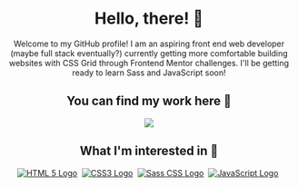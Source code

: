 <h1 align="center">Hello, there! 👋</h1>
<p align="center">
  Welcome to my GitHub profile! I am an aspiring front end web developer (maybe full stack eventually?) currently getting more comfortable building websites with CSS Grid through Frontend Mentor challenges. I'll be getting ready to learn Sass and JavaScript soon!
</p>

<h2 align="center">You can find my work here 💪</h2>
<p align="center">
  <a href="https://www.frontendmentor.io/profile/LazyDuckling">
    <img src="https://img.shields.io/badge/Frontend%20Mentor-blue?style=for-the-badge&logo=frontendmentor">
  </a>
</p>

<h2 align="center">What I'm interested in 👀 </h2>
<p align="center">
  <a href="https://github.com/LazyDuckling"><img src="https://img.shields.io/badge/html5-E34F26?style=for-the-badge&logo=html5&logoColor=white" alt="HTML 5 Logo"></a>&nbsp;
  <a href="https://github.com/LazyDuckling"><img src="https://img.shields.io/badge/css3-1572B6?style=for-the-badge&logo=css3&logoColor=white" alt="CSS3 Logo"></a>&nbsp;
  <a href="https://github.com/LazyDuckling"><img src="https://img.shields.io/badge/sass-CC6699?style=for-the-badge&logo=sass&logoColor=white" alt="Sass CSS Logo"></a>&nbsp;
  <a href="https://github.com/LazyDuckling"><img src="https://img.shields.io/badge/javascript-3E3E3E?style=for-the-badge&logo=javascript&logoColor=F7DF1E" alt="JavaScript Logo"></a>&nbsp;
